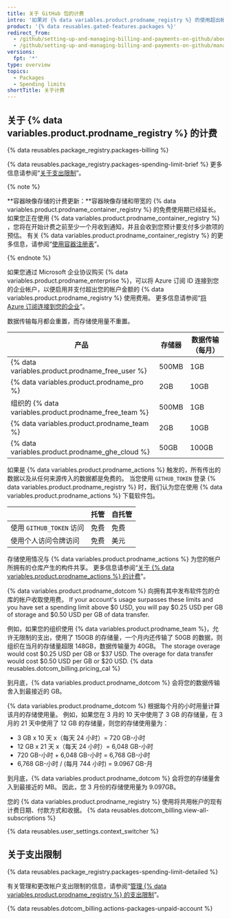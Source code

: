 ```yaml
---
title: 关于 GitHub 包的计费
intro: '如果对 {% data variables.product.prodname_registry %} 的使用超出帐户包含的存储容量或数据传输，您需要支付额外的使用费。'
product: '{% data reusables.gated-features.packages %}'
redirect_from:
  - /github/setting-up-and-managing-billing-and-payments-on-github/about-billing-for-github-packages
  - /github/setting-up-and-managing-billing-and-payments-on-github/managing-billing-for-github-packages/about-billing-for-github-packages
versions:
  fpt: '*'
type: overview
topics:
  - Packages
  - Spending limits
shortTitle: 关于计费
---
```


## 关于 {% data variables.product.prodname_registry %} 的计费

{% data reusables.package_registry.packages-billing %}

{% data reusables.package_registry.packages-spending-limit-brief %} 更多信息请参阅“[关于支出限制](#about-spending-limits)”。

{% note %}

**容器映像存储的计费更新：**容器映像存储和带宽的 {% data variables.product.prodname_container_registry %} 的免费使用期已经延长。 如果您正在使用 {% data variables.product.prodname_container_registry %} ，您将在开始计费之前至少一个月收到通知，并且会收到您预计要支付多少款项的预估。 有关 {% data variables.product.prodname_container_registry %} 的更多信息，请参阅“[使用容器注册表](/packages/working-with-a-github-packages-registry/working-with-the-container-registry)”。

{% endnote %}

如果您通过 Microsoft 企业协议购买 {% data variables.product.prodname_enterprise %}，可以将 Azure 订阅 ID 连接到您的企业帐户，以便启用并支付超出您的帐户金额的 {% data variables.product.prodname_registry %} 使用费用。 更多信息请参阅“[将 Azure 订阅连接到您的企业](/github/setting-up-and-managing-your-enterprise/connecting-an-azure-subscription-to-your-enterprise)”。

数据传输每月都会重置，而存储使用量不重置。

| 产品                                                    | 存储器   | 数据传输（每月） |
| ----------------------------------------------------- | ----- | -------- |
| {% data variables.product.prodname_free_user %}     | 500MB | 1GB      |
| {% data variables.product.prodname_pro %}             | 2GB   | 10GB     |
| 组织的 {% data variables.product.prodname_free_team %} | 500MB | 1GB      |
| {% data variables.product.prodname_team %}            | 2GB   | 10GB     |
| {% data variables.product.prodname_ghe_cloud %}     | 50GB  | 100GB    |

如果是 {% data variables.product.prodname_actions %} 触发的，所有传出的数据以及从任何来源传入的数据都是免费的。 当您使用 `GITHUB_TOKEN` 登录 {% data variables.product.prodname_registry %} 时，我们认为您在使用 {% data variables.product.prodname_actions %} 下载软件包。

|                      | 托管 | 自托管 |
| -------------------- | -- | --- |
| 使用 `GITHUB_TOKEN` 访问 | 免费 | 免费  |
| 使用个人访问令牌访问           | 免费 | 美元  |

存储使用情况与 {% data variables.product.prodname_actions %} 为您的帐户所拥有的仓库产生的构件共享。 更多信息请参阅“[关于 {% data variables.product.prodname_actions %} 的计费](/billing/managing-billing-for-github-actions/about-billing-for-github-actions)”。

{% data variables.product.prodname_dotcom %} 向拥有其中发布软件包的仓库的帐户收取使用费。 If your account's usage surpasses these limits and you have set a spending limit above $0 USD, you will pay $0.25 USD per GB of storage and $0.50 USD per GB of data transfer.

例如，如果您的组织使用 {% data variables.product.prodname_team %}，允许无限制的支出，使用了 150GB 的存储量，一个月内还传输了 50GB 的数据，则组织在当月的存储量超限 148GB，数据传输量为 40GB。 The storage overage would cost $0.25 USD per GB or $37 USD. The overage for data transfer would cost $0.50 USD per GB or $20 USD. {% data reusables.dotcom_billing.pricing_cal %}

到月底，{% data variables.product.prodname_dotcom %} 会将您的数据传输舍入到最接近的 GB。

{% data variables.product.prodname_dotcom %} 根据每个月的小时用量计算该月的存储使用量。 例如，如果您在 3 月的 10 天中使用了 3 GB 的存储量，在 3 月的 21 天中使用了 12 GB 的存储量，则您的存储使用量为：

- 3 GB x 10 天 x（每天 24 小时）= 720 GB-小时
- 12 GB x 21 天 x（每天 24 小时）= 6,048 GB-小时
- 720 GB-小时 + 6,048 GB-小时 = 6,768 GB-小时
- 6,768 GB-小时 / (每月 744 小时) = 9.0967 GB-月

到月底，{% data variables.product.prodname_dotcom %} 会将您的存储量舍入到最接近的 MB。 因此，您 3 月份的存储使用量为 9.097GB。

您的 {% data variables.product.prodname_registry %} 使用将共用帐户的现有计费日期、付款方式和收据。 {% data reusables.dotcom_billing.view-all-subscriptions %}

{% data reusables.user_settings.context_switcher %}

## 关于支出限制

{% data reusables.package_registry.packages-spending-limit-detailed %}

有关管理和更改帐户支出限制的信息，请参阅“[管理 {% data variables.product.prodname_registry %} 的支出限制](/billing/managing-billing-for-github-packages/managing-your-spending-limit-for-github-packages)”。

{% data reusables.dotcom_billing.actions-packages-unpaid-account %}
